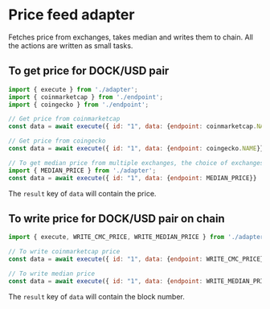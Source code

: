 # Price feed adapter

Fetches price from exchanges, takes median and writes them to chain. All the actions are written as small tasks.

## To get price for DOCK/USD pair

```js
import { execute } from './adapter';
import { coinmarketcap } from './endpoint';
import { coingecko } from './endpoint';

// Get price from coinmarketcap
const data = await execute({ id: "1", data: {endpoint: coinmarketcap.NAME}}  as AdapterRequest );

// Get price from coingecko
const data = await execute({ id: "1", data: {endpoint: coingecko.NAME}}  as AdapterRequest );

// To get median price from multiple exchanges, the choice of exchanges is hardcoded in code
import { MEDIAN_PRICE } from './adapter';
const data = await execute({ id: "1", data: {endpoint: MEDIAN_PRICE}}  as AdapterRequest );
```

The `result` key of `data` will contain the price.


## To write price for DOCK/USD pair on chain

```js
import { execute, WRITE_CMC_PRICE, WRITE_MEDIAN_PRICE } from './adapter';

// To write coinmarketcap price
const data = await execute({ id: "1", data: {endpoint: WRITE_CMC_PRICE}}  as AdapterRequest );

// To write median price
const data = await execute({ id: "1", data: {endpoint: WRITE_MEDIAN_PRICE}}  as AdapterRequest );
```

The `result` key of `data` will contain the block number.
